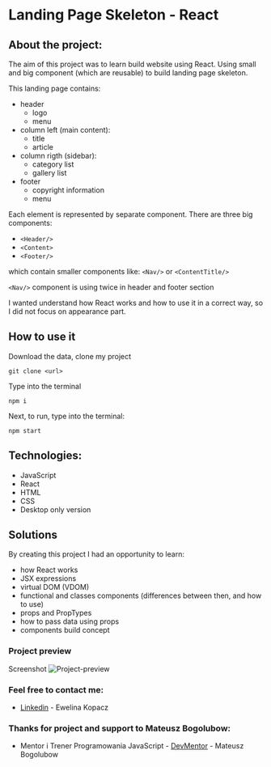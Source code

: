 # Landing Page Skeleton - React

## About the project:
The aim of this project was to learn build website using React. Using small and big component (which are reusable) to build landing page skeleton. 

This landing page contains:
- header
    - logo
    - menu
- column left (main content):
    - title
    - article
- column rigth (sidebar):
    - category list
    - gallery list
- footer
    - copyright information
    - menu

Each element is represented by separate component.
There are three big components:
* ``` <Header/> ```
* ``` <Content> ```
* ``` <Footer/> ```

which contain smaller components like: ```<Nav/>``` or ```<ContentTitle/>```

```<Nav/>``` component is using twice in header and footer section

I wanted understand how React works and how to use it in a correct way, so I did not focus on appearance part.

## How to use it
Download the data, clone my project
```
git clone <url>
```

Type into the terminal
```
npm i
```

Next, to run, type into the terminal:
```
npm start
```

## Technologies:
* JavaScript
* React
* HTML
* CSS
* Desktop only version


## Solutions
By creating this project I had an opportunity to learn:
* how React works
* JSX expressions
* virtual DOM (VDOM)
* functional and classes components (differences between then, and how to use)
* props and PropTypes
* how to pass data using props
* components build concept


### Project preview
Screenshot
![Project-preview](./preview/screen1.png)


### Feel free to contact me:
* [Linkedin](https://www.linkedin.com/in/ewelina-kopacz-929559100/) - Ewelina Kopacz


### Thanks for project and support to Mateusz Bogolubow:
* Mentor i Trener Programowania JavaScript - [DevMentor](https://devmentor.pl/) - Mateusz Bogolubow